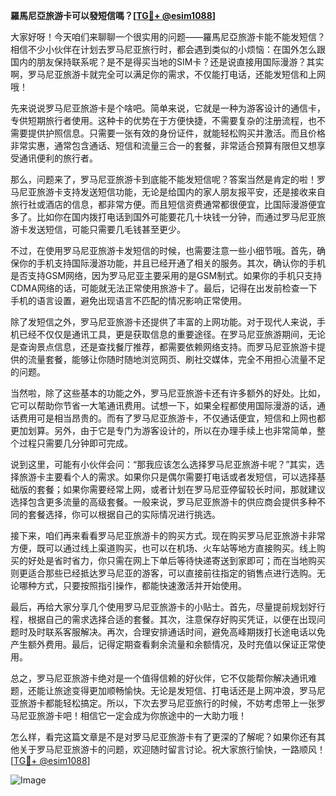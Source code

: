 **羅馬尼亞旅游卡可以發短信嗎？[[TG💪+ @esim1088](https://t.me/s/esim1088)]**

大家好呀！今天咱们来聊聊一个很实用的问题——羅馬尼亞旅游卡能不能发短信？相信不少小伙伴在计划去罗马尼亚旅行时，都会遇到类似的小烦恼：在国外怎么跟国内的朋友保持联系呢？是不是得买当地的SIM卡？还是说直接用国际漫游？其实啊，罗马尼亚旅游卡就完全可以满足你的需求，不仅能打电话，还能发短信和上网哦！

先来说说罗马尼亚旅游卡是个啥吧。简单来说，它就是一种为游客设计的通信卡，专供短期旅行者使用。这种卡的优势在于方便快捷，不需要复杂的注册流程，也不需要提供护照信息。只需要一张有效的身份证件，就能轻松购买并激活。而且价格非常实惠，通常包含通话、短信和流量三合一的套餐，非常适合预算有限但又想享受通讯便利的旅行者。

那么，问题来了，罗马尼亚旅游卡到底能不能发短信呢？答案当然是肯定的啦！罗马尼亚旅游卡支持发送短信功能，无论是给国内的家人朋友报平安，还是接收来自旅行社或酒店的信息，都非常方便。而且短信资费通常都很便宜，比国际漫游便宜多了。比如你在国内拨打电话到国外可能要花几十块钱一分钟，而通过罗马尼亚旅游卡发送短信，可能只需要几毛钱甚至更少。

不过，在使用罗马尼亚旅游卡发短信的时候，也需要注意一些小细节哦。首先，确保你的手机支持国际漫游功能，并且已经开通了相关的服务。其次，确认你的手机是否支持GSM网络，因为罗马尼亚主要采用的是GSM制式。如果你的手机只支持CDMA网络的话，可能就无法正常使用旅游卡了。最后，记得在出发前检查一下手机的语言设置，避免出现语言不匹配的情况影响正常使用。

除了发短信之外，罗马尼亚旅游卡还提供了丰富的上网功能。对于现代人来说，手机已经不仅仅是通讯工具，更是获取信息的重要途径。在罗马尼亚旅游期间，无论是查询景点信息，还是查找餐厅推荐，都需要依赖网络支持。而罗马尼亚旅游卡提供的流量套餐，能够让你随时随地浏览网页、刷社交媒体，完全不用担心流量不足的问题。

当然啦，除了这些基本的功能之外，罗马尼亚旅游卡还有许多额外的好处。比如，它可以帮助你节省一大笔通讯费用。试想一下，如果全程都使用国际漫游的话，通话费用可是相当昂贵的。而有了罗马尼亚旅游卡，不仅通话便宜，短信和上网也都更加划算。另外，由于它是专门为游客设计的，所以在办理手续上也非常简单，整个过程只需要几分钟即可完成。

说到这里，可能有小伙伴会问：“那我应该怎么选择罗马尼亚旅游卡呢？”其实，选择旅游卡主要看个人的需求。如果你只是偶尔需要打电话或者发短信，可以选择基础版的套餐；如果你需要经常上网，或者计划在罗马尼亚停留较长时间，那就建议选择包含更多流量的高级套餐。一般来说，罗马尼亚旅游卡的供应商会提供多种不同的套餐选择，你可以根据自己的实际情况进行挑选。

接下来，咱们再来看看罗马尼亚旅游卡的购买方式。现在购买罗马尼亚旅游卡非常方便，既可以通过线上渠道购买，也可以在机场、火车站等地方直接购买。线上购买的好处是省时省力，你只需在网上下单后等待快递寄送到家即可；而在当地购买则更适合那些已经抵达罗马尼亚的游客，可以直接前往指定的销售点进行选购。无论哪种方式，只要按照指引操作，都能快速激活并开始使用。

最后，再给大家分享几个使用罗马尼亚旅游卡的小贴士。首先，尽量提前规划好行程，根据自己的需求选择合适的套餐。其次，注意保存好购买凭证，以便在出现问题时及时联系客服解决。再次，合理安排通话时间，避免高峰期拨打长途电话以免产生额外费用。最后，记得定期查看剩余流量和余额情况，及时充值以保证正常使用。

总之，罗马尼亚旅游卡绝对是一个值得信赖的好伙伴，它不仅能帮你解决通讯难题，还能让旅途变得更加顺畅愉快。无论是发短信、打电话还是上网冲浪，罗马尼亚旅游卡都能轻松搞定。所以，下次去罗马尼亚旅行的时候，不妨考虑带上一张罗马尼亚旅游卡吧！相信它一定会成为你旅途中的一大助力哦！

怎么样，看完这篇文章是不是对罗马尼亚旅游卡有了更深的了解呢？如果你还有其他关于罗马尼亚旅游卡的问题，欢迎随时留言讨论。祝大家旅行愉快，一路顺风！[[TG💪+ @esim1088](https://t.me/s/esim1088)] 

![Image](https://i.postimg.cc/4NQfJmqS/Snipaste-2025-05-13-00-14-12.png)